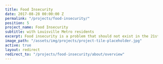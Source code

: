 ```yaml
---
title: Food Insecurity
date: 2017-08-28 00:00:00 Z
permalink: "/projects/food-insecurity/"
position: 5
project_name: Food Insecurity
subtitle: with Louisville Metro residents
excerpt: Food insecurity is a problem that should not exist in the 21st Century.
image_path: "/assets/img/projects/project-tile-placeholder.jpg"
active: true
layout: redirect
redirect_to: "/projects/food-insecurity/about/overview"
---
```


